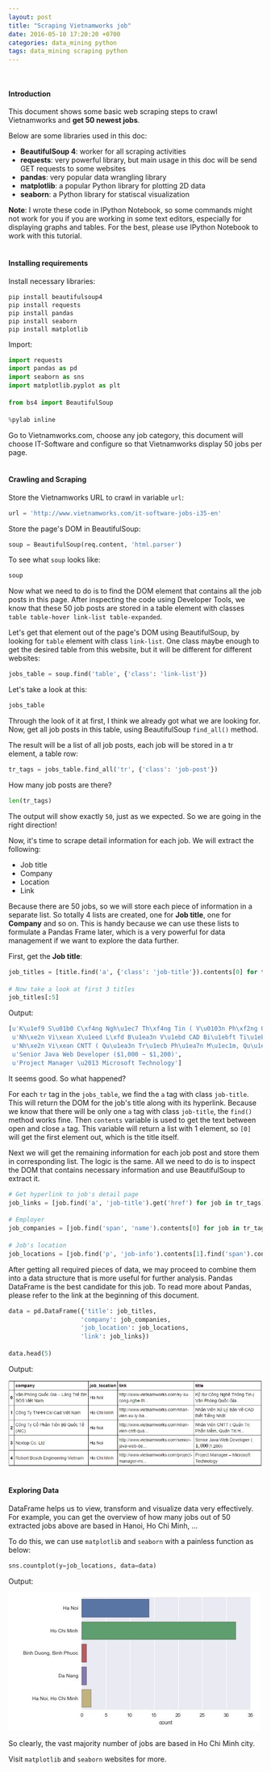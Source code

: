 ```yaml
---
layout: post
title: "Scraping Vietnamworks job"
date: 2016-05-10 17:20:20 +0700
categories: data_mining python
tags: data_mining scraping python
---
```

<br>

#### Introduction

This document shows some basic web scraping steps to crawl Vietnamworks and **get 50 newest jobs**.

Below are some libraries used in this doc:

+ **BeautifulSoup 4**: worker for all scraping activities
+ **requests**: very powerful library, but main usage in this doc will be send GET requests to some websites
+ **pandas**: very popular data wrangling library
+ **matplotlib**: a popular Python library for plotting 2D data
+ **seaborn**: a Python library for statiscal visualization

**Note**: I wrote these code in IPython Notebook, so some commands might not work for you if you are working in some text editors, especially for displaying graphs and tables. For the best, please use IPython Notebook to work with this tutorial.
<br><br>

#### Installing requirements

Install necessary libraries:

```
pip install beautifulsoup4
pip install requests
pip install pandas
pip install seaborn
pip install matplotlib
```

Import: 

```python
import requests
import pandas as pd
import seaborn as sns
import matplotlib.pyplot as plt

from bs4 import BeautifulSoup

%pylab inline
```

Go to Vietnamworks.com, choose any job category, this document will choose IT-Software and configure so that Vietnamworks display 50 jobs per page.
<br><br>

#### Crawling and Scraping 

Store the Vietnamworks URL to crawl in variable `url`:

```python
url = 'http://www.vietnamworks.com/it-software-jobs-i35-en'
```

Store the page's DOM in BeautifulSoup:

```python
soup = BeautifulSoup(req.content, 'html.parser')
```

To see what `soup` looks like:

```python
soup
```

Now what we need to do is to find the DOM element that contains all the job posts in this page. After inspecting the code using Developer Tools, we know that these 50 job posts are stored in a table element with classes `table table-hover link-list table-expanded`.

Let's get that element out of the page's DOM using BeautifulSoup, by looking for `table` element with class `link-list`. One class maybe enough to get the desired table from this website, but it will be different for different websites:

```python
jobs_table = soup.find('table', {'class': 'link-list'})
```

Let's take a look at this:

```python
jobs_table
```

Through the look of it at first, I think we already got what we are looking for. Now, get all job posts in this table, using BeautifulSoup `find_all()` method.

The result will be a list of all job posts, each job will be stored in a tr element, a table row:

```python
tr_tags = jobs_table.find_all('tr', {'class': 'job-post'})
```

How many job posts are there?

```python
len(tr_tags)
```

The output will show exactly `50`, just as we expected. So we are going in the right direction!

Now, it's time to scrape detail information for each job. We will extract the following:

+ Job title
+ Company
+ Location
+ Link

Because there are 50 jobs, so we will store each piece of information in a separate list. So totally 4 lists are created, one for **Job title**, one for **Company** and so on. This is handy because we can use these lists to formulate a Pandas Frame later, which is a very powerful for data management if we want to explore the data further.

First, get the **Job title**:

```python
job_titles = [title.find('a', {'class': 'job-title'}).contents[0] for title in tr_tags]

# Now take a look at first 3 titles
job_titles[:5]
```

Output: 

```python
[u'K\u1ef9 S\u01b0 C\xf4ng Ngh\u1ec7 Th\xf4ng Tin ( V\u0103n Ph\xf2ng Qu\u1ed1c Gia L\xe0ng Tr\u1ebb EM SOS Vi\u1ec7t Nam )',
 u'Nh\xe2n Vi\xean X\u1eed L\xfd B\u1ea3n V\u1ebd CAD Bi\u1ebft Ti\u1ebfng Nh\u1eadt',
 u'Nh\xe2n Vi\xean CNTT ( Qu\u1ea3n Tr\u1ecb Ph\u1ea7n M\u1ec1m, Qu\u1ea3n Tr\u1ecb H\u1ea1 T\u1ea7ng )',
 u'Senior Java Web Developer ($1,000 ~ $1,200)',
 u'Project Manager \u2013 Microsoft Technology']
```

It seems good. So what happened?

For each `tr` tag in the `jobs_table`, we find the `a` tag with class `job-title`. This will return the DOM for the job's title along with its hyperlink. Because we know that there will be only one `a` tag with class `job-title`, the `find()` method works fine. Then `contents` variable is used to get the text between open and close `a` tag. This variable will return a list with 1 element, so `[0]` will get the first element out, which is the title itself.

Next we will get the remaining information for each job post and store them in corresponding list. The logic is the same. All we need to do is to inspect the DOM that contains necessary information and use BeautifulSoup to extract it.

```python
# Get hyperlink to job's detail page
job_links = [job.find('a', 'job-title').get('href') for job in tr_tags]

# Employer
job_companies = [job.find('span', 'name').contents[0] for job in tr_tags]

# Job's location
job_locations = [job.find('p', 'job-info').contents[1].find('span').contents[0] for job in tr_tags]
```

After getting all required pieces of data, we may proceed to combine them into a data structure that is more useful for further analysis. Pandas DataFrame is the best candidate for this job. To read more about Pandas, please refer to the link at the beginning of this document.

```python
data = pd.DataFrame({'title': job_titles, 
                    'company': job_companies,
                    'job_location': job_locations, 
                    'link': job_links})

data.head(5)
```

Output:

![output for first 5 jobs](https://raw.githubusercontent.com/hoanvu/hoanvu.github.io/master/images/posts/table1.JPG)
<br><br>

#### Exploring Data
DataFrame helps us to view, transform and visualize data very effectively. For example, you can get the overview of how many jobs out of 50 extracted jobs above are based in Hanoi, Ho Chi Minh, ... 

To do this, we can use `matplotlib` and `seaborn` with a painless function as below:

```python
sns.countplot(y=job_locations, data=data)
```

Output: 

![exploring job data](https://raw.githubusercontent.com/hoanvu/hoanvu.github.io/master/images/posts/eda1.JPG)

So clearly, the vast majority number of jobs are based in Ho Chi Minh city.

Visit `matplotlib` and `seaborn` websites for more.